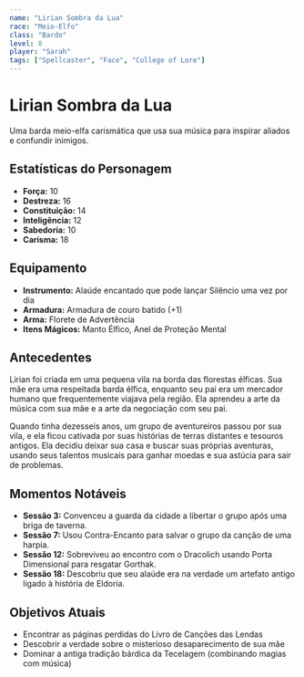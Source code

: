 ```yaml
---
name: "Lirian Sombra da Lua"
race: "Meio-Elfo"
class: "Bardo"
level: 8
player: "Sarah"
tags: ["Spellcaster", "Face", "College of Lore"]
---
```


# Lirian Sombra da Lua

Uma barda meio-elfa carismática que usa sua música para inspirar aliados e confundir inimigos.

## Estatísticas do Personagem

- **Força:** 10
- **Destreza:** 16
- **Constituição:** 14
- **Inteligência:** 12
- **Sabedoria:** 10
- **Carisma:** 18

## Equipamento

- **Instrumento:** Alaúde encantado que pode lançar Silêncio uma vez por dia
- **Armadura:** Armadura de couro batido (+1)
- **Arma:** Florete de Advertência
- **Itens Mágicos:** Manto Élfico, Anel de Proteção Mental

## Antecedentes

Lirian foi criada em uma pequena vila na borda das florestas élficas. Sua mãe era uma respeitada barda élfica, enquanto seu pai era um mercador humano que frequentemente viajava pela região. Ela aprendeu a arte da música com sua mãe e a arte da negociação com seu pai.

Quando tinha dezesseis anos, um grupo de aventureiros passou por sua vila, e ela ficou cativada por suas histórias de terras distantes e tesouros antigos. Ela decidiu deixar sua casa e buscar suas próprias aventuras, usando seus talentos musicais para ganhar moedas e sua astúcia para sair de problemas.

## Momentos Notáveis

- **Sessão 3:** Convenceu a guarda da cidade a libertar o grupo após uma briga de taverna.
- **Sessão 7:** Usou Contra-Encanto para salvar o grupo da canção de uma harpia.
- **Sessão 12:** Sobreviveu ao encontro com o Dracolich usando Porta Dimensional para resgatar Gorthak.
- **Sessão 18:** Descobriu que seu alaúde era na verdade um artefato antigo ligado à história de Eldoria.

## Objetivos Atuais

- Encontrar as páginas perdidas do Livro de Canções das Lendas
- Descobrir a verdade sobre o misterioso desaparecimento de sua mãe
- Dominar a antiga tradição bárdica da Tecelagem (combinando magias com música)

